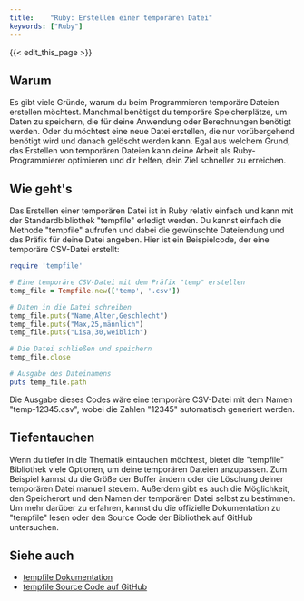 ```yaml
---
title:    "Ruby: Erstellen einer temporären Datei"
keywords: ["Ruby"]
---
```


{{< edit_this_page >}}

## Warum

Es gibt viele Gründe, warum du beim Programmieren temporäre Dateien erstellen möchtest. Manchmal benötigst du temporäre Speicherplätze, um Daten zu speichern, die für deine Anwendung oder Berechnungen benötigt werden. Oder du möchtest eine neue Datei erstellen, die nur vorübergehend benötigt wird und danach gelöscht werden kann. Egal aus welchem Grund, das Erstellen von temporären Dateien kann deine Arbeit als Ruby-Programmierer optimieren und dir helfen, dein Ziel schneller zu erreichen.

## Wie geht's

Das Erstellen einer temporären Datei ist in Ruby relativ einfach und kann mit der Standardbibliothek "tempfile" erledigt werden. Du kannst einfach die Methode "tempfile" aufrufen und dabei die gewünschte Dateiendung und das Präfix für deine Datei angeben. Hier ist ein Beispielcode, der eine temporäre CSV-Datei erstellt:

```Ruby
require 'tempfile'

# Eine temporäre CSV-Datei mit dem Präfix "temp" erstellen
temp_file = Tempfile.new(['temp', '.csv'])

# Daten in die Datei schreiben
temp_file.puts("Name,Alter,Geschlecht")
temp_file.puts("Max,25,männlich")
temp_file.puts("Lisa,30,weiblich")

# Die Datei schließen und speichern
temp_file.close

# Ausgabe des Dateinamens
puts temp_file.path
```

Die Ausgabe dieses Codes wäre eine temporäre CSV-Datei mit dem Namen "temp-12345.csv", wobei die Zahlen "12345" automatisch generiert werden.

## Tiefentauchen

Wenn du tiefer in die Thematik eintauchen möchtest, bietet die "tempfile" Bibliothek viele Optionen, um deine temporären Dateien anzupassen. Zum Beispiel kannst du die Größe der Buffer ändern oder die Löschung deiner temporären Datei manuell steuern. Außerdem gibt es auch die Möglichkeit, den Speicherort und den Namen der temporären Datei selbst zu bestimmen. Um mehr darüber zu erfahren, kannst du die offizielle Dokumentation zu "tempfile" lesen oder den Source Code der Bibliothek auf GitHub untersuchen.

## Siehe auch

- [tempfile Dokumentation](https://ruby-doc.org/stdlib-2.6.3/libdoc/tempfile/rdoc/Tempfile.html)
- [tempfile Source Code auf GitHub](https://github.com/ruby/tempfile)